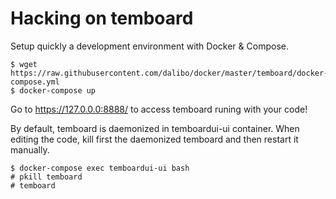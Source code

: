 # Hacking on temboard

Setup quickly a development environment with Docker & Compose.

``` console
$ wget https://raw.githubusercontent.com/dalibo/docker/master/temboard/docker-compose.yml
$ docker-compose up
```

Go to https://127.0.0.0:8888/ to access temboard runing with your code!

By default, temboard is daemonized in temboardui-ui container. When editing the
code, kill first the daemonized temboard and then restart it manually.

``` console
$ docker-compose exec temboardui-ui bash
# pkill temboard
# temboard
```
